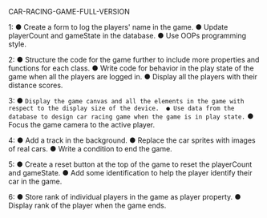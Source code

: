 CAR-RACING-GAME-FULL-VERSION

1:
● Create a form to log the players' name in the game.
● Update playerCount and gameState in the database.
● Use OOPs programming style.

2:
● Structure the code for the game further to include more properties and functions for each class.
● Write code for behavior in the play state of the game when all the players are logged in.
● Display all the players with their distance scores.

3:
● ``````Display the game canvas and all the elements in the game with respect to the display size of the device. 
● Use data from the database to design car racing game when the game is in play state.``````
● Focus the game camera to the active player.

4:
● Add a track in the background.
● Replace the car sprites with images of real cars.
● Write a condition to end the game.

5:
● Create a reset button at the top of the game to reset the playerCount and gameState.
● Add some identification to help the player identify their car in the game.

6:
● Store rank of individual players in the game as player property.
● Display rank of the player when the game ends.
